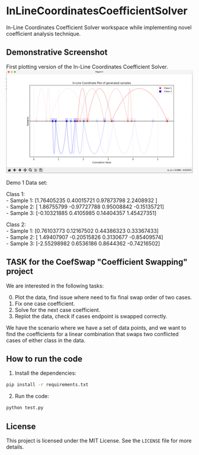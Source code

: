 # InLineCoordinatesCoefficientSolver

In-Line Coordinates Coefficient Solver workspace while implementing novel coefficient analysis technique.

## Demonstrative Screenshot

First plotting version of the In-Line Coordinates Coefficient Solver.
![Demo 1](screenshots/demo1.png)

Demo 1 Data set:  

Class 1:  
    - Sample 1: [1.76405235 0.40015721 0.97873798 2.2408932 ]  
    - Sample 2: [ 1.86755799 -0.97727788  0.95008842 -0.15135721]  
    - Sample 3: [-0.10321885  0.4105985   0.14404357  1.45427351]  

Class 2:  
    - Sample 1: [0.76103773 0.12167502 0.44386323 0.33367433]  
    - Sample 2: [ 1.49407907 -0.20515826  0.3130677  -0.85409574]  
    - Sample 3: [-2.55298982  0.6536186   0.8644362  -0.74216502]

## TASK for the CoefSwap "Coefficient Swapping" project

We are interested in the following tasks:

0. Plot the data, find issue where need to fix final swap order of two cases.
1. Fix one case coefficient.
2. Solve for the next case coefficient.
3. Replot the data, check if cases endpoint is swapped correctly.

We have the scenario where we have a set of data points, and we want to find the coefficients for a linear combination that swaps two conflicted cases of either class in the data.

## How to run the code

1. Install the dependencies:

```bash
pip install -r requirements.txt
```

2. Run the code:

```bash
python test.py
```

## License

This project is licensed under the MIT License. See the `LICENSE` file for more details.
